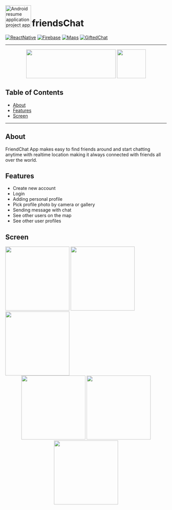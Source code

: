 <img align="left" width="80" height="70" src="https://i.ibb.co/q7gsY8n/logo-friends-blue.png" alt="Android resume application project app icon">

# friendsChat

[![ReactNative](https://img.shields.io/badge/ReactNative-v.0.61.5-blue)](https://facebook.github.io/react-native/)
[![Firebase](https://img.shields.io/badge/Firebase-v.7.7.0-orange)](https://firebase.google.com/)
[![Maps](https://img.shields.io/badge/Maps-v.0.26.1-yellow)](https://www.npmjs.com/package/react-native-maps)
[![GiftedChat](https://img.shields.io/badge/GiftedChat-v.0.13.0-red)](https://www.npmjs.com/package/react-native-gifted-chat)

---

<p align="center">
    <img src="https://upload.wikimedia.org/wikipedia/commons/thumb/b/bd/Firebase_Logo.png/800px-Firebase_Logo.png" height="90px" width="280px">  
    <img src="https://raw.githubusercontent.com/kristerkari/react-native-svg-transformer/master/images/react-native-logo.png" height="90px">
</p>



## Table of Contents
- [About](#About)
- [Features](#Dependencies)
- [Screen](#Screen)
---

## About
FriendChat App makes easy to find friends around and start chatting anytime with realtime location making it always connected with friends all over the world.


## Features

* Create new account
* Login 
* Adding personal profile
* Pick profile photo by camera or gallery
* Sending message with chat
* See other users on the map
* See other user profiles

## Screen

<div align="space-between">
    
<img src=https://user-images.githubusercontent.com/46936229/73362077-c2652880-42d8-11ea-9add-4b7c2dba0873.jpg width="200" />
<img src=https://user-images.githubusercontent.com/46936229/73362157-e7599b80-42d8-11ea-807f-6d7b8ce19274.jpg width="200" />
<img src=https://user-images.githubusercontent.com/46936229/73362158-e7599b80-42d8-11ea-9a55-40da98178604.jpg width="200" />

</div>

<div align="center">
<img src=https://user-images.githubusercontent.com/46936229/73362160-e7599b80-42d8-11ea-852d-02085a457ecd.jpg width="200" />
<img src=https://user-images.githubusercontent.com/46936229/73362162-e7f23200-42d8-11ea-8ffb-39c36a18bee7.jpg width="200" />
<img src=https://user-images.githubusercontent.com/46936229/73362163-e7f23200-42d8-11ea-9e6e-791eec2d76cf.jpg width="200" />
</div>
